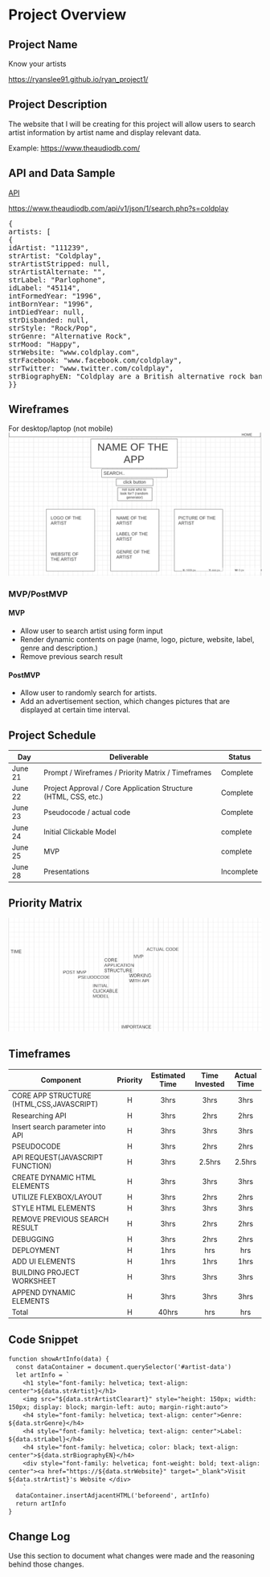 # Project Overview

## Project Name

Know your artists

https://ryanslee91.github.io/ryan_project1/

## Project Description

 The website that I will be creating for this project will allow users to search artist information by artist name and display relevant data.
 
 Example:
https://www.theaudiodb.com/
 
## API and Data Sample


[API](https://www.theaudiodb.com/api_guide.php)

https://www.theaudiodb.com/api/v1/json/1/search.php?s=coldplay

<pre>
{
artists: [
{
idArtist: "111239",
strArtist: "Coldplay",
strArtistStripped: null,
strArtistAlternate: "",
strLabel: "Parlophone",
idLabel: "45114",
intFormedYear: "1996",
intBornYear: "1996",
intDiedYear: null,
strDisbanded: null,
strStyle: "Rock/Pop",
strGenre: "Alternative Rock",
strMood: "Happy",
strWebsite: "www.coldplay.com",
strFacebook: "www.facebook.com/coldplay",
strTwitter: "www.twitter.com/coldplay",
strBiographyEN: "Coldplay are a British alternative rock band formed in 1996 by lead vocalist Chris Martin and lead guitarist Jonny Buckland at University College London. After they formed Pectoralz, Guy Berryman joined the group as a bassist and they changed their name to Starfish. Will Champion joined as a drummer, backing vocalist, and multi-instrumentalist, completing the line-up. Manager Phil Harvey is often considered an unofficial fifth member. The band renamed themselves "Coldplay" in 1998, before recording and releasing three EPs; Safety in 1998, Brothers & Sisters as a single in 1999 and The Blue Room in the same year. The latter was their first release on a major label, after signing to Parlophone. They achieved worldwide fame with the release of the single "Yellow" in 2000, followed by their debut album released in the same year, Parachutes, which was nominated for the Mercury Prize. The band's second album, A Rush of Blood to the Head (2002), was released to critical acclaim and won multiple awards, including NME's Album of the Year, and has been widely considered the best of the Nelson-produced Coldplay albums. Their next release, X&Y, the best-selling album worldwide in 2005, was met with mostly positive reviews upon its release, though some critics felt that it was inferior to its predecessor. The band's fourth studio album, Viva la Vida or Death and All His Friends (2008), was produced by Brian Eno and released again to largely favourable reviews, earning several Grammy nominations and wins at the 51st Grammy Awards. On 24 October 2011, they released their fifth studio album, Mylo Xyloto, which was met with mixed to positive reviews, and was the UK's best-selling rock album of 2011. The band has won a number of music awards throughout their career, including seven Brit Awards winning Best British Group three times, four MTV Video Music Awards, and seven Grammy Awards from twenty nominations. As one of the world's best-selling music artists, Coldplay have sold over 55 million records worldwide. In December 2009, Rolling Stone readers voted the group the fourth best artist of the 2000s. Coldplay have been an active supporter of various social and political causes, such as Oxfam's Make Trade Fair campaign and Amnesty International. The group have also performed at various charity projects such as Band Aid 20, Live 8, Sound Relief, Hope for Haiti Now: A Global Benefit for Earthquake Relief, The Secret Policeman's Ball, and the Teenage Cancer Trust.",
}}
</pre>

## Wireframes

For desktop/laptop (not mobile)
![Wireframe](./assets/wf.png)



### MVP/PostMVP

#### MVP 


- Allow user to search artist using form input
- Render dynamic contents on page (name, logo, picture, website, label, genre and description.)
- Remove previous search result

#### PostMVP  

- Allow user to randomly search for artists.
- Add an advertisement section, which changes pictures that are displayed at certain time interval.

## Project Schedule

|  Day | Deliverable | Status
|---|---| ---|
|June 21| Prompt / Wireframes / Priority Matrix / Timeframes | Complete
|June 22| Project Approval / Core Application Structure (HTML, CSS, etc.) | Complete
|June 23| Pseudocode / actual code | Complete
|June 24| Initial Clickable Model  | complete
|June 25| MVP | complete
|June 28| Presentations | Incomplete

## Priority Matrix

![Wireframe](./assets/impt.png) 

## Timeframes


| Component | Priority | Estimated Time | Time Invested | Actual Time |
| --- | :---: |  :---: | :---: | :---: |
| CORE APP STRUCTURE (HTML,CSS,JAVASCRIPT) | H | 3hrs| 3hrs | 3hrs |
| Researching API | H | 3hrs| 2hrs | 2hrs |
| Insert search parameter into API | H | 3hrs| 3hrs | 3hrs |
| PSEUDOCODE | H | 3hrs| 2hrs | 2hrs |
| API REQUEST(JAVASCRIPT FUNCTION) | H | 3hrs| 2.5hrs | 2.5hrs |
| CREATE DYNAMIC HTML ELEMENTS | H | 3hrs| 3hrs | 3hrs |
| UTILIZE FLEXBOX/LAYOUT | H | 3hrs| 2hrs | 2hrs |
| STYLE HTML ELEMENTS | H | 3hrs| 3hrs | 3hrs |
| REMOVE PREVIOUS SEARCH RESULT | H | 3hrs| 2hrs | 2hrs |
| DEBUGGING | H | 3hrs| 2hrs | 2hrs |
| DEPLOYMENT | H | 1hrs| hrs | hrs |
| ADD UI ELEMENTS | H | 1hrs| 1hrs | 1hrs |
| BUILDING PROJECT WORKSHEET | H | 3hrs| 3hrs | 3hrs |
| APPEND DYNAMIC ELEMENTS | H | 3hrs| 3hrs | 3hrs |
| Total | H | 40hrs| hrs | hrs |

## Code Snippet
 

```
function showArtInfo(data) {
  const dataContainer = document.querySelector('#artist-data')
  let artInfo = `
    <h1 style="font-family: helvetica; text-align: center">${data.strArtist}</h1>
    <img src="${data.strArtistClearart}" style="height: 150px; width: 150px; display: block; margin-left: auto; margin-right:auto">
    <h4 style="font-family: helvetica; text-align: center">Genre: ${data.strGenre}</h4>
    <h4 style="font-family: helvetica; text-align: center">Label: ${data.strLabel}</h4>
    <h4 style="font-family: helvetica; color: black; text-align: center">${data.strBiographyEN}</h4>
    <div style="font-family: helvetica; font-weight: bold; text-align: center"><a href="https://${data.strWebsite}" target="_blank">Visit ${data.strArtist}'s Website </div>
    `
  dataContainer.insertAdjacentHTML('beforeend', artInfo)
  return artInfo
}
```

## Change Log
 Use this section to document what changes were made and the reasoning behind those changes.  
